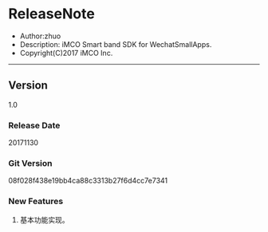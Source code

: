# ReleaseNote

* Author:zhuo
* Description: iMCO Smart band SDK for WechatSmallApps.
* Copyright(C)2017 iMCO Inc.


------------------------------------------------------------------------



## Version

1.0

### Release Date

20171130

### Git Version

08f028f438e19bb4ca88c3313b27f6d4cc7e7341

### New Features

1. 基本功能实现。

   ​






